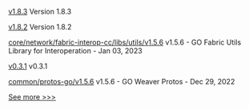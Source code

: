 
[v1.8.3](https://github.com/hyperledger-labs/hlf-operator/releases/tag/v1.8.3) Version 1.8.3

[v1.8.2](https://github.com/hyperledger-labs/hlf-operator/releases/tag/v1.8.2) Version 1.8.2

[core/network/fabric-interop-cc/libs/utils/v1.5.6](https://github.com/hyperledger-labs/weaver-dlt-interoperability/releases/tag/core/network/fabric-interop-cc/libs/utils/v1.5.6) v1.5.6 - GO Fabric Utils Library for Interoperation - Jan 03, 2023

[v0.3.1](https://github.com/hyperledger/aries-framework-javascript/releases/tag/v0.3.1) v0.3.1

[common/protos-go/v1.5.6](https://github.com/hyperledger-labs/weaver-dlt-interoperability/releases/tag/common/protos-go/v1.5.6) v1.5.6 - GO Weaver Protos - Dec 29, 2022


[See more >>>](https://start-here.hyperledger.org/releases)
